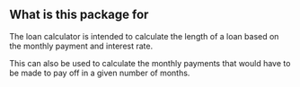 ## What is this package for

The loan calculator is intended to calculate the length of a loan
based on the monthly payment and interest rate.

This can also be used to calculate the monthly payments that would
have to be made to pay off in a given number of months.